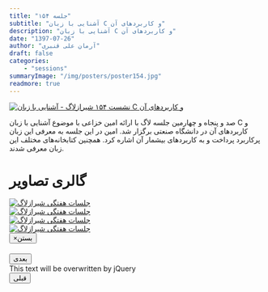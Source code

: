 ```yaml
---
title: "جلسه ۱۵۴"
subtitle: "آشنایی با زبان C و کاربردهای آن"
description: "آشنایی با زبان C و کاربردهای آن"
date: "1397-07-26"
author: "آرمان علی قنبری"
draft: false
categories:
    - "sessions"
summaryImage: "/img/posters/poster154.jpg"
readmore: true
---
```

[![نشست ۱۵۴ شیرازلاگ - آشنایی با زبان C و کاربردهای آن](/img/posters/poster154.jpg)](/img/posters/poster154.jpg)

صد و پنجاه و چهارمین جلسه لاگ با ارائه امین خزاعی با موضوع آشنایی با زبان C و کاربردهای آن در دانشگاه صنعتی برگزار شد. امین در این جلسه به معرفی این زبان پرکاربرد پرداخت و به کاربردهای بیشمار آن اشاره کرد. همچنین کتابخانه‌های مختلف این زبان معرفی شدند.

<div class="row">
    <div class="col-lg-12">
        <h1 class="page-header">گالری تصاویر</h1>    
            <div class="col-lg-4 col-md-4 col-xs-6 thumb">
            <a class="thumbnail" href="#" data-image-id="" data-toggle="modal" data-title="نشست هفتگی شیرازلاگ با حضور جمعی از دوستان" data-caption="" data-image="/img/photo_2018-10-17_23-51-57.jpg" data-target="#image-gallery">
              <img class="img-responsive" src="/img/photo_2018-10-17_23-51-57.jpg" alt="جلسات هفتگی شیرازلاگ">
            </a>
        </div>
            <div class="col-lg-4 col-md-4 col-xs-6 thumb">
            <a class="thumbnail" href="#" data-image-id="" data-toggle="modal" data-title="نشست هفتگی شیرازلاگ با حضور جمعی از دوستان" data-caption="" data-image="/img/photo_2018-10-17_23-51-59.jpg" data-target="#image-gallery">
                <img class="img-responsive" src="/img/photo_2018-10-17_23-51-59.jpg" alt="جلسات هفتگی شیرازلاگ">
            </a>
        </div>
            <div class="col-lg-4 col-md-4 col-xs-6 thumb">
            <a class="thumbnail" href="#" data-image-id="" data-toggle="modal" data-title="نشست هفتگی شیرازلاگ با حضور جمعی از دوستان" data-caption="" data-image="/img/photo_2018-10-17_23-52-04.jpg" data-target="#image-gallery">
                <img class="img-responsive" src="/img/photo_2018-10-17_23-52-04.jpg" alt="جلسات هفتگی شیرازلاگ">
            </a>
        </div>
        <div class="col-lg-4 col-md-4 col-xs-6 thumb">
        <a class="thumbnail" href="#" data-image-id="" data-toggle="modal" data-title="نشست هفتگی شیرازلاگ با حضور جمعی از دوستان" data-caption="" data-image="/img/photo_2018-10-17_23-52-06.jpg" data-target="#image-gallery">
          <img class="img-responsive" src="/img/photo_2018-10-17_23-52-06.jpg" alt="جلسات هفتگی شیرازلاگ">
        </a>
    </div>

<div class="modal fade" id="image-gallery" tabindex="-1" role="dialog" aria-labelledby="myModalLabel" aria-hidden="true">
    <div class="modal-dialog">
        <div class="modal-content">
            <div class="modal-header">
                <button type="button" class="close" data-dismiss="modal"><span aria-hidden="true">×</span><span class="sr-only">بستن</span></button>
                <h4 class="modal-title" id="image-gallery-title"></h4>
            </div>
            <div class="modal-body">
                <img id="image-gallery-image" class="img-responsive" src="">
            </div>
            <div class="modal-footer">
                <div class="col-md-2">
                    <button type="button" class="btn btn-primary" id="show-previous-image">بعدی</button>
                </div>
                <div class="col-md-8 text-justify" id="image-gallery-caption">
                    This text will be overwritten by jQuery
                </div>
                <div class="col-md-2">
                    <button type="button" id="show-next-image" class="btn btn-default">قبلی</button>
                </div>
            </div>
        </div>
    </div>
</div>
